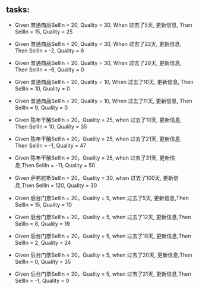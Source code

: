 ## tasks:
- Given 普通商品SellIn = 20, Quality = 30, When 过去了5天, 更新信息, Then SellIn = 15, Quality = 25
- Given 普通商品SellIn = 20, Quality = 30, When 过去了22天, 更新信息, Then SellIn = -2, Quality = 6
- Given 普通商品SellIn = 20, Quality = 30, When 过去了26天, 更新信息, Then SellIn = -6, Quality = 0
- Given 普通商品SellIn = 20, Quality = 10, When 过去了10天, 更新信息, Then SellIn = 10, Quality = 0
- Given 普通商品SellIn = 20, Quality = 10, When 过去了11天, 更新信息, Then SellIn = 9, Quality = 0

- Given 陈年干酪SellIn = 20，Quality = 25, when 过去了10天, 更新信息, Then SellIn = 10, Quality = 35
- Given 陈年干酪SellIn = 20，Quality = 25, when 过去了21天, 更新信息, Then SellIn = -1, Quality = 47
- Given 陈年干酪SellIn = 20，Quality = 25, when 过去了31天, 更新信息,Then SellIn = -11, Quality = 50

- Given 萨弗拉斯SellIn = 20，Quality = 30, when 过去了100天, 更新信息,Then SellIn = 120, Quality = 30
    
- Given 后台门票SellIn = 20，Quality = 5, when 过去了5天, 更新信息,Then SellIn = 15, Quality = 10
- Given 后台门票SellIn = 20，Quality = 5, when 过去了12天, 更新信息,Then SellIn = 8, Quality = 19
- Given 后台门票SellIn = 20，Quality = 5, when 过去了18天, 更新信息,Then SellIn = 2, Quality = 24
- Given 后台门票SellIn = 20，Quality = 5, when 过去了20天, 更新信息,Then SellIn = 0, Quality = 35 
- Given 后台门票SellIn = 20，Quality = 5, when 过去了21天, 更新信息,Then SellIn = -1, Quality = 0


